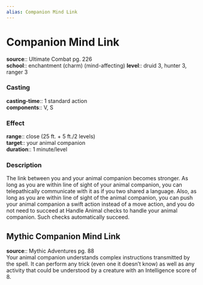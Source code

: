 ```yaml
---
alias: Companion Mind Link
---
```


# Companion Mind Link 

**source**:: Ultimate Combat pg. 226  
**school**:: enchantment (charm) (mind-affecting)
**level**:: druid 3, hunter 3, ranger 3

### Casting 

**casting-time**:: 1 standard action  
**components**:: V, S

### Effect 

**range**:: close (25 ft. + 5 ft./2 levels)  
**target**:: your animal companion  
**duration**:: 1 minute/level

### Description 

The link between you and your animal companion becomes stronger. As long as you are within line of sight of your animal companion, you can telepathically communicate with it as if you two shared a language. Also, as long as you are within line of sight of the animal companion, you can push your animal companion a swift action instead of a move action, and you do not need to succeed at Handle Animal checks to handle your animal companion. Such checks automatically succeed.

## Mythic Companion Mind Link 

**source**:: Mythic Adventures pg. 88  
Your animal companion understands complex instructions transmitted by the spell. It can perform any trick (even one it doesn’t know) as well as any activity that could be understood by a creature with an Intelligence score of 8.
